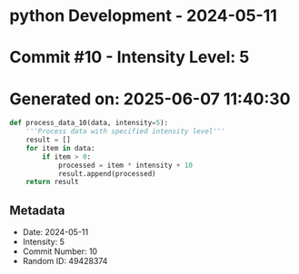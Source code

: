 ﻿# python Development - 2024-05-11
# Commit #10 - Intensity Level: 5
# Generated on: 2025-06-07 11:40:30
```python
def process_data_10(data, intensity=5):
    '''Process data with specified intensity level'''
    result = []
    for item in data:
        if item > 0:
            processed = item * intensity + 10
            result.append(processed)
    return result
```
## Metadata
- Date: 2024-05-11
- Intensity: 5
- Commit Number: 10
- Random ID: 49428374
